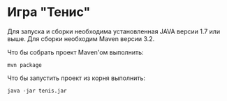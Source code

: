 Игра "Тенис"
==========================

Для запуска и сборки необходима установленная JAVA версии 1.7 или выше. Для сборки необходим Maven версии 3.2.

Что бы собрать проект Maven'ом выполнить:
```
mvn package
```

Что бы запустить проект из корня выполнить:
```
java -jar tenis.jar
```

